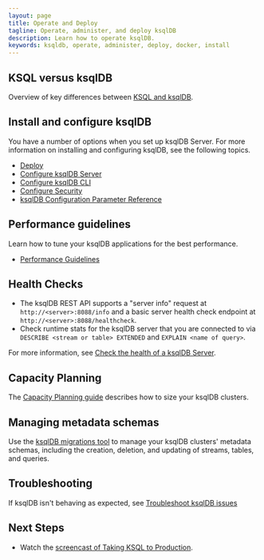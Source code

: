 ```yaml
---
layout: page
title: Operate and Deploy
tagline: Operate, administer, and deploy ksqlDB
description: Learn how to operate ksqlDB.
keywords: ksqldb, operate, administer, deploy, docker, install
---
```


KSQL versus ksqlDB
--------------------

Overview of key differences between [KSQL and ksqlDB](ksql-vs-ksqldb.md).

Install and configure ksqlDB
----------------------------

You have a number of options when you set up ksqlDB Server. For more
information on installing and configuring ksqlDB, see the following
topics.

- [Deploy](installation/install-ksqldb-with-docker.md)
- [Configure ksqlDB Server](installation/server-config/index.md)
- [Configure ksqlDB CLI](installation/cli-config.md)
- [Configure Security](installation/server-config/security.md)
- [ksqlDB Configuration Parameter Reference](/reference/server-configuration)

Performance guidelines
----------------------

Learn how to tune your ksqlDB applications for the best performance.

- [Performance Guidelines](/operate-and-deploy/performance-guidelines)

Health Checks
-------------

- The ksqlDB REST API supports a "server info" request at
  `http://<server>:8088/info` and a basic server health check endpoint at
  `http://<server>:8088/healthcheck`.
- Check runtime stats for the ksqlDB server that you are connected to
  via `DESCRIBE <stream or table> EXTENDED` and
  `EXPLAIN <name of query>`.

For more information, see
[Check the health of a ksqlDB Server](installation/check-ksqldb-server-health.md).

Capacity Planning
-----------------

The [Capacity Planning guide](capacity-planning.md)
describes how to size your ksqlDB clusters.

Managing metadata schemas
-------------------------

Use the [ksqlDB migrations tool](migrations-tool.md)
to manage your ksqlDB clusters' metadata schemas, including
the creation, deletion, and updating of streams, tables, and queries.

Troubleshooting
---------------

If ksqlDB isn't behaving as expected, see
[Troubleshoot ksqlDB issues](../troubleshoot-ksqldb.md)

Next Steps
----------

- Watch the
  [screencast of Taking KSQL to Production](https://www.youtube.com/embed/f3wV8W_zjwE).
